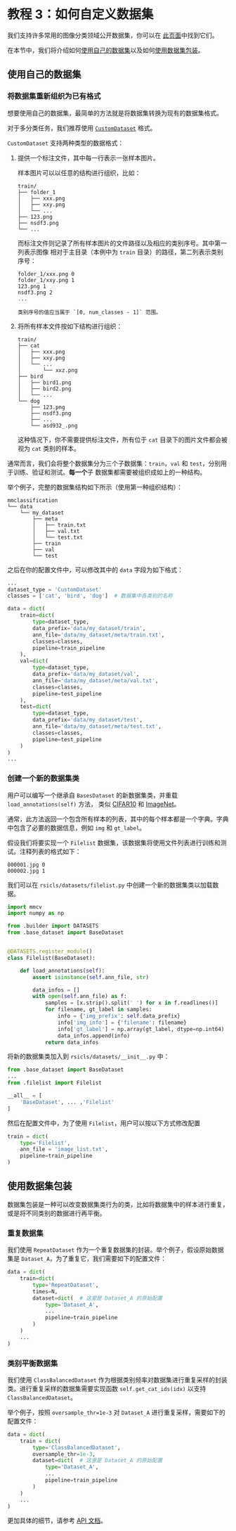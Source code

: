 # 教程 3：如何自定义数据集

我们支持许多常用的图像分类领域公开数据集，你可以在
[此页面](https://mmclassification.readthedocs.io/zh_CN/latest/api/datasets.html)中找到它们。

在本节中，我们将介绍如何[使用自己的数据集](#使用自己的数据集)以及如何[使用数据集包装](#使用数据集包装)。

## 使用自己的数据集

### 将数据集重新组织为已有格式

想要使用自己的数据集，最简单的方法就是将数据集转换为现有的数据集格式。

对于多分类任务，我们推荐使用 [`CustomDataset`](https://mmclassification.readthedocs.io/zh_CN/latest/api/datasets.html#rsicls.datasets.CustomDataset) 格式。

`CustomDataset` 支持两种类型的数据格式：

1. 提供一个标注文件，其中每一行表示一张样本图片。

   样本图片可以以任意的结构进行组织，比如：

   ```
   train/
   ├── folder_1
   │   ├── xxx.png
   │   ├── xxy.png
   │   └── ...
   ├── 123.png
   ├── nsdf3.png
   └── ...
   ```

   而标注文件则记录了所有样本图片的文件路径以及相应的类别序号。其中第一列表示图像
   相对于主目录（本例中为 `train` 目录）的路径，第二列表示类别序号：

   ```
   folder_1/xxx.png 0
   folder_1/xxy.png 1
   123.png 1
   nsdf3.png 2
   ...
   ```

   ```{note}
   类别序号的值应当属于 `[0, num_classes - 1]` 范围。
   ```

2. 将所有样本文件按如下结构进行组织：

   ```
   train/
   ├── cat
   │   ├── xxx.png
   │   ├── xxy.png
   │   └── ...
   │       └── xxz.png
   ├── bird
   │   ├── bird1.png
   │   ├── bird2.png
   │   └── ...
   └── dog
       ├── 123.png
       ├── nsdf3.png
       ├── ...
       └── asd932_.png
   ```

   这种情况下，你不需要提供标注文件，所有位于 `cat` 目录下的图片文件都会被视为 `cat` 类别的样本。

通常而言，我们会将整个数据集分为三个子数据集：`train`，`val` 和 `test`，分别用于训练、验证和测试。**每一个**子
数据集都需要被组织成如上的一种结构。

举个例子，完整的数据集结构如下所示（使用第一种组织结构）：

```
mmclassification
└── data
    └── my_dataset
        ├── meta
        │   ├── train.txt
        │   ├── val.txt
        │   └── test.txt
        ├── train
        ├── val
        └── test
```

之后在你的配置文件中，可以修改其中的 `data` 字段为如下格式：

```python
...
dataset_type = 'CustomDataset'
classes = ['cat', 'bird', 'dog']  # 数据集中各类别的名称

data = dict(
    train=dict(
        type=dataset_type,
        data_prefix='data/my_dataset/train',
        ann_file='data/my_dataset/meta/train.txt',
        classes=classes,
        pipeline=train_pipeline
    ),
    val=dict(
        type=dataset_type,
        data_prefix='data/my_dataset/val',
        ann_file='data/my_dataset/meta/val.txt',
        classes=classes,
        pipeline=test_pipeline
    ),
    test=dict(
        type=dataset_type,
        data_prefix='data/my_dataset/test',
        ann_file='data/my_dataset/meta/test.txt',
        classes=classes,
        pipeline=test_pipeline
    )
)
...
```

### 创建一个新的数据集类

用户可以编写一个继承自 `BasesDataset` 的新数据集类，并重载 `load_annotations(self)` 方法，
类似 [CIFAR10](https://github.com/open-mmlab/mmclassification/blob/master/rsicls/datasets/cifar.py)
和 [ImageNet](https://github.com/open-mmlab/mmclassification/blob/master/rsicls/datasets/imagenet.py)。

通常，此方法返回一个包含所有样本的列表，其中的每个样本都是一个字典。字典中包含了必要的数据信息，例如 `img` 和 `gt_label`。

假设我们将要实现一个 `Filelist` 数据集，该数据集将使用文件列表进行训练和测试。注释列表的格式如下：

```
000001.jpg 0
000002.jpg 1
```

我们可以在 `rsicls/datasets/filelist.py` 中创建一个新的数据集类以加载数据。

```python
import mmcv
import numpy as np

from .builder import DATASETS
from .base_dataset import BaseDataset


@DATASETS.register_module()
class Filelist(BaseDataset):

    def load_annotations(self):
        assert isinstance(self.ann_file, str)

        data_infos = []
        with open(self.ann_file) as f:
            samples = [x.strip().split(' ') for x in f.readlines()]
            for filename, gt_label in samples:
                info = {'img_prefix': self.data_prefix}
                info['img_info'] = {'filename': filename}
                info['gt_label'] = np.array(gt_label, dtype=np.int64)
                data_infos.append(info)
            return data_infos

```

将新的数据集类加入到 `rsicls/datasets/__init__.py` 中：

```python
from .base_dataset import BaseDataset
...
from .filelist import Filelist

__all__ = [
    'BaseDataset', ... ,'Filelist'
]
```

然后在配置文件中，为了使用 `Filelist`，用户可以按以下方式修改配置

```python
train = dict(
    type='Filelist',
    ann_file = 'image_list.txt',
    pipeline=train_pipeline
)
```

## 使用数据集包装

数据集包装是一种可以改变数据集类行为的类，比如将数据集中的样本进行重复，或是将不同类别的数据进行再平衡。

### 重复数据集

我们使用 `RepeatDataset` 作为一个重复数据集的封装。举个例子，假设原始数据集是 `Dataset_A`，为了重复它，我们需要如下的配置文件：

```python
data = dict(
    train=dict(
        type='RepeatDataset',
        times=N,
        dataset=dict(  # 这里是 Dataset_A 的原始配置
            type='Dataset_A',
            ...
            pipeline=train_pipeline
        )
    )
    ...
)
```

### 类别平衡数据集

我们使用 `ClassBalancedDataset` 作为根据类别频率对数据集进行重复采样的封装类。进行重复采样的数据集需要实现函数 `self.get_cat_ids(idx)` 以支持 `ClassBalancedDataset`。

举个例子，按照 `oversample_thr=1e-3` 对 `Dataset_A` 进行重复采样，需要如下的配置文件：

```python
data = dict(
    train = dict(
        type='ClassBalancedDataset',
        oversample_thr=1e-3,
        dataset=dict(  # 这里是 Dataset_A 的原始配置
            type='Dataset_A',
            ...
            pipeline=train_pipeline
        )
    )
    ...
)
```

更加具体的细节，请参考 [API 文档](https://mmclassification.readthedocs.io/zh_CN/latest/api/datasets.html#rsicls.datasets.ClassBalancedDataset)。
